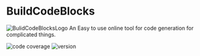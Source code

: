 # BuildCodeBlocks

![BulidCodeBlocksLogo](https://vr.google.com/blocks/static/images/blocks/logo@2x.png)
An Easy to use online tool for code generation for complicated things.</i>

![code coverage](https://img.shields.io/badge/coverage-10-red.svg)
![version](https://img.shields.io/badge/version-0.1-blue.svg)
